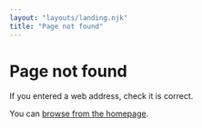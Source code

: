 ```yaml
---
layout: "layouts/landing.njk"
title: "Page not found"
---
```


# Page not found

If you entered a web address, check it is correct.

You can [browse from the homepage](/).
